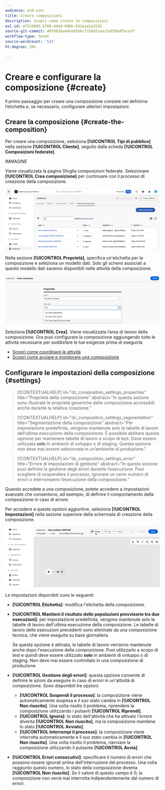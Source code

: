 ```yaml
---
audience: end-user
title: Creare composizioni
description: Scopri come creare le composizioni
exl-id: 4f510805-b700-444d-89bb-832eaa1e3242
source-git-commit: d8fd926a445e65b6c7310d2ceac5a83ba9fece3f
workflow-type: tm+mt
source-wordcount: '515'
ht-degree: 20%

---
```


# Creare e configurare la composizione {#create}

Il primo passaggio per creare una composizione consiste nel definirne l’etichetta e, se necessario, configurare ulteriori impostazioni.

## Creare la composizione {#create-the-composition}

Per creare una composizione, seleziona **[!UICONTROL Tipi di pubblico]** nella sezione **[!UICONTROL Cliente]**, seguito dalla scheda **[!UICONTROL Composizioni federate]**.

IMMAGINE

Viene visualizzata la pagina Sfoglia composizioni federate. Selezionare **[!UICONTROL Crea composizione]** per continuare con il processo di creazione della composizione.

![](assets/composition-create.png)

Nella sezione **[!UICONTROL Proprietà]**, specifica un&#39;etichetta per la composizione e seleziona un modello dati. Solo gli schemi associati a questo modello dati saranno disponibili nelle attività della composizione.

![](assets/composition-select-schema.png)

Seleziona **[!UICONTROL Crea]**. Viene visualizzata l’area di lavoro della composizione. Ora puoi configurare la composizione aggiungendo tutte le attività necessarie per soddisfare le tue esigenze prima di eseguirla:

* [Scopri come coordinare le attività](orchestrate-activities.md)
* [Scopri come avviare e monitorare una composizione](start-monitor-composition.md)

## Configurare le impostazioni della composizione {#settings}

>[!CONTEXTUALHELP]
>id="dc_composition_settings_properties"
>title="Proprietà della composizione"
>abstract="In questa sezione sono illustrate le proprietà generiche della composizione accessibili anche durante la relativa creazione."

>[!CONTEXTUALHELP]
>id="dc_composition_settings_segmentation"
>title="Segmentazione della composizione"
>abstract="Per impostazione predefinita, vengono mantenute solo le tabelle di lavoro dell’ultima esecuzione della composizione. È possibile abilitare questa opzione per mantenere tabelle di lavoro a scopo di test. Deve essere utilizzata **solo** in ambienti di sviluppo o di staging. Questa opzione non deve mai essere selezionata in un’ambiente di produzione."

>[!CONTEXTUALHELP]
>id="dc_composition_settings_error"
>title="Errore di impostazioni di gestione"
>abstract="In questa sezione puoi definire la gestione degli errori durante l’esecuzione. Puoi scegliere di sospendere il processo, ignorare un certo numero di errori o interrompere l’esecuzione della composizione."

Quando accedete a una composizione, potete accedere a impostazioni avanzate che consentono, ad esempio, di definire il comportamento della composizione in caso di errore.

Per accedere a queste opzioni aggiuntive, seleziona **[!UICONTROL Impostazioni]** nella sezione superiore della schermata di creazione della composizione.

![](assets/composition-create-settings.png)

Le impostazioni disponibili sono le seguenti:

* **[!UICONTROL Etichetta]**: modifica l&#39;etichetta della composizione.

* **[!UICONTROL Mantieni il risultato delle popolazioni provvisorie tra due esecuzioni]**: per impostazione predefinita, vengono mantenute solo le tabelle di lavoro dell&#39;ultima esecuzione della composizione. Le tabelle di lavoro delle esecuzioni precedenti sono eliminate da una composizione tecnica, che viene eseguita su base giornaliera.

  Se questa opzione è attivata, le tabelle di lavoro verranno mantenute anche dopo l&#39;esecuzione della composizione. Puoi utilizzarlo a scopo di test e quindi deve essere utilizzato **solo** in ambienti di sviluppo o di staging. Non deve mai essere controllato in una composizione di produzione.

* **[!UICONTROL Gestione degli errori]**: questa opzione consente di definire le azioni da eseguire in caso di errori in un&#39;attività di composizione. Sono disponibili tre opzioni:

   * **[!UICONTROL Sospendi il processo]**: la composizione viene automaticamente sospesa e il suo stato cambia in **[!UICONTROL Non riuscito]**. Una volta risolto il problema, riprendere la composizione utilizzando i pulsanti **[!UICONTROL Riprendi]**.
   * **[!UICONTROL Ignora]**: lo stato dell&#39;attività che ha attivato l&#39;errore diventa **[!UICONTROL Non riuscito]**, ma la composizione mantiene lo stato **[!UICONTROL Avviato]**.
   * **[!UICONTROL Interrompi il processo]**: la composizione viene interrotta automaticamente e il suo stato cambia in **[!UICONTROL Non riuscito]**. Una volta risolto il problema, riavviare la composizione utilizzando il pulsante **[!UICONTROL Avvia]**.

* **[!UICONTROL Errori consecutivi]**: specificare il numero di errori che possono essere ignorati prima dell&#39;interruzione del processo. Una volta raggiunto questo numero, lo stato della composizione diventa **[!UICONTROL Non riuscito]**. Se il valore di questo campo è 0, la composizione non verrà mai interrotta indipendentemente dal numero di errori.
